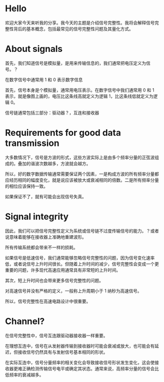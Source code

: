 # Hello

欢迎大家今天来听我的分享。我今天的主题是介绍信号完整性。我将会解释信号完整性背后的基本概念，包括最常见的信号完整性问题及其量化方式。

# About signals

首先，我们知道信号是模拟量，是用来传输信息的，我们通常把电压定义为信号。？

在数字信号中通常用 1 和 0 表示数字信息

首先，信号本身是个模拟量，通常用电压表示。在数字信号中我们通常用 0 和 1 表示，就是像图上画的，电压比这条线高就定义为逻辑 1，比这条线低就定义为逻辑 0。

信号链通常包括三部分：驱动器？，互连和接收器

# Requirements for good data transmission

大多数情况下，信号是方波的形式，这些方波实际上是由多个频率分量的正弦波组成的。叠加的谐波次数越多，方波就会越方。

所以，好的数字数据传输通常需要保证两个因素，一是构成方波的所有频率分量都应经历相同的幅度变化，就是说应该被放大或衰减相同的倍数。二是所有频率分量的相位应该保持一致。

如果保证不了，就有可能会出现信号失真。

# Signal integrity

因此，我们可以把信号完整性定义为系统或信号链不过度传输信号的能力。？或者说意味着能够在接收器上准确地重建波形。

所有传输系统都会带来不一样的损耗。

如果信号是低速信号，我们通常能够忽略信号完整性的问题，因为信号变化速率低，或者说信号上升时间很长。但随着上升时间的减少，信号完整性会变成一个更重要的问题，许多现代高速应用通常具有非常短的上升时间。

其次，短上升时间也会带来更多信号完整性的问题。

对高速信号并没有严格的定义，一般称上升周期小于 1 纳秒为高速信号。

所以，信号完整性在高速电路设计中很重要。

# Channel?

在信号完整性中，信号互连跟驱动器接收器一样重要。

在理想互连中，信号在从发射器传输到接收器时可能会衰减或放大，也可能会有延迟，但接收信号仍然具有与发射信号基本相同的形状。

在实际互连中，信号分量频率的相关变化会导致接收信号形状发生变化，这会使接收器更难正确检测传输信号电平或确定其状态。通常来说，高频率分量的信号会比低频率的衰减越多。
